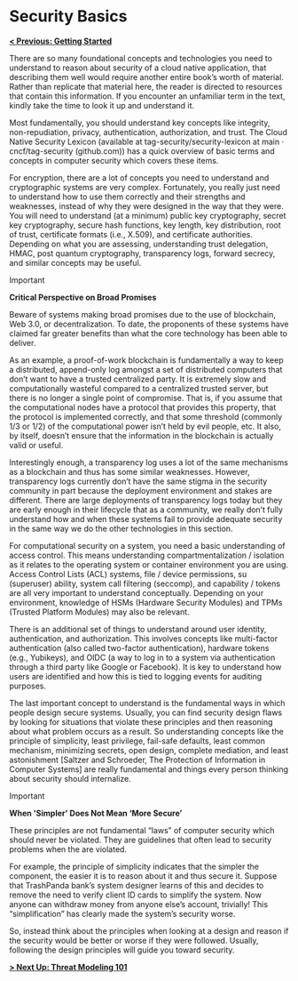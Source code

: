 # Security Basics

**[< Previous: Getting Started](../getting-started.md)**

There are so many foundational concepts and technologies you need to understand to reason about security of a cloud native application, that describing them well would require another entire book’s worth of material. Rather than replicate that material here, the reader is directed to resources that contain this information. If you encounter an unfamiliar term in the text, kindly take the time to look it up and understand it.

Most fundamentally, you should understand key concepts like integrity, non-repudiation, privacy, authentication, authorization, and trust. The Cloud Native Security Lexicon (available at tag-security/security-lexicon at main · cncf/tag-security (github.com)) has a quick overview of basic terms and concepts in computer security which covers these items.

For encryption, there are a lot of concepts you need to understand and cryptographic systems are very complex. Fortunately, you really just need to understand how to use them correctly and their strengths and weaknesses, instead of why they were designed in the way that they were. You will need to understand (at a minimum) public key cryptography, secret key cryptography, secure hash functions, key length, key distribution, root of trust, certificate formats (i.e., X.509), and certificate authorities. Depending on what you are assessing, understanding trust delegation, HMAC, post quantum cryptography, transparency logs, forward secrecy, and similar concepts may be useful.

>[!IMPORTANT]
> **Critical Perspective on Broad Promises**
>
> Beware of systems making broad promises due to the use of blockchain, Web 3.0, or decentralization. To date, the proponents of these systems have claimed far greater benefits than what the core technology has been able to deliver.

As an example, a proof-of-work blockchain is fundamentally a way to keep a distributed, append-only log amongst a set of distributed computers that don’t want to have a trusted centralized party. It is extremely slow and computationally wasteful compared to a centralized trusted server, but there is no longer a single point of compromise. That is, if you assume that the computational nodes have a protocol that provides this property, that the protocol is implemented correctly, and that some threshold (commonly 1/3 or 1/2) of the computational power isn’t held by evil people, etc. It also, by itself, doesn’t ensure that the information in the blockchain is actually valid or useful.

Interestingly enough, a transparency log uses a lot of the same mechanisms as a blockchain and thus has some similar weaknesses. However, transparency logs currently don’t have the same stigma in the security community in part because the deployment environment and stakes are different. There are large deployments of transparency logs today but they are early enough in their lifecycle that as a community, we really don’t fully understand how and when these systems fail to provide adequate security in the same way we do the other technologies in this section.

For computational security on a system, you need a basic understanding of access control. This means understanding compartmentalization / isolation as it relates to the operating system or container environment you are using. Access Control Lists (ACL) systems, file / device permissions, su (superuser) ability, system call filtering (seccomp), and capability / tokens are all very important to understand conceptually. Depending on your environment, knowledge of HSMs (Hardware Security Modules) and TPMs (Trusted Platform Modules) may also be relevant.

There is an additional set of things to understand around user identity, authentication, and authorization. This involves concepts like multi-factor authentication (also called two-factor authentication), hardware tokens (e.g., Yubikeys), and OIDC (a way to log in to a system via authentication through a third party like Google or Facebook). It is key to understand how users are identified and how this is tied to logging events for auditing purposes.

The last important concept to understand is the fundamental ways in which people design secure systems. Usually, you can find security design flaws by looking for situations that violate these principles and then reasoning about what problem occurs as a result. So understanding concepts like the principle of simplicity, least privilege, fail-safe defaults, least common mechanism, minimizing secrets, open design, complete mediation, and least astonishment [Saltzer and Schroeder, The Protection of Information in Computer Systems] are really fundamental and things every person thinking about security should internalize.

> [!IMPORTANT]
> **When 'Simpler' Does Not Mean ‘More Secure’**
>
> These principles are not fundamental “laws” of computer security which should never be violated. They are guidelines that often lead to security problems when the are violated.

For example, the principle of simplicity indicates that the simpler the component, the easier it is to reason about it and thus secure it. Suppose that TrashPanda bank’s system designer learns of this and decides to remove the need to verify client ID cards to simplify the system. Now anyone can withdraw money from anyone else’s account, trivially! This “simplification” has clearly made the system’s security worse.

So, instead think about the principles when looking at a design and reason if the security would be better or worse if they were followed. Usually, following the design principles will guide you toward security.

**[> Next Up: Threat Modeling 101](./threat-modeling-101.md)**
